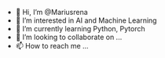 - 👋 Hi, I’m @Mariusrena
- 👀 I’m interested in AI and Machine Learning
- 🌱 I’m currently learning Python, Pytorch
- 💞️ I’m looking to collaborate on ...
- 📫 How to reach me ...

